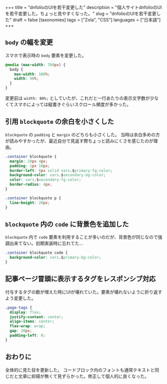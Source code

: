 +++
title = "dnfolioのUIを若干変更した"
description = "個人サイトdnfolioのUIを若干変更した。ちょっと見やすくなった。"
slug = "dnfolioのUIを若干変更した"
draft = false
[taxonomies]
tags = ["Zola", "CSS"]
languages = ["日本語"]
+++

## `body` の幅を変更

スマホで表示時の `body` 要素を変更した。

```css
@media (max-width: 768px) {
  body {
    max-width: 100%;
    width: 90%;
  }
}
```

変更前は `width: 80%;` としていたが、これだと一行あたりの表示文字数が少なくてスマホによっては縦書きぐらいスクロール頻度が多かった。

## 引用 `blockquote` の余白を小さくした

`blockquote` の `padding` と `margin` のどちらも小さくした。
当時は余白多めの方が読みやすかったが、最近自分で見返す際ちょっと読みにくさを感じたのが理由。

```css
.container blockquote {
  margin: 10px 4px;
  padding: 1px 10px;
  border-left: 6px solid vars.$primary-fg-color;
  background-color: vars.$secondary-bg-color;
  color: vars.$secondary-fg-color;
  border-radius: 4px;
}

.container blockquote p {
  line-height: 20px;
}
```

## `blockquote` 内の `code` に背景色を追加した

`blockquote` 内で `code` 要素を利用することが多いのだが、背景色が同じなので強調出来てない。初期実装時に忘れてた...

```css
.container blockquote code {
  background-color: vars.$primary-bg-color;
}
```

## 記事ページ冒頭に表示するタグをレスポンシブ対応

付与するタグの数が増えた時にUIが壊れていた。要素が壊れないように折り返すよう変更した。

```css
.page-tags {
  display: flex;
  justify-content: center;
  align-items: center;
  flex-wrap: wrap;
  gap: 20px;
  padding-left: 0;
}
```

## おわりに

全体的に見た目を更新した。
コードブロック内のフォントも通常テキストと同じだと文章に抑揚が無くて見ずらかった。修正して個人的に良くなった。

